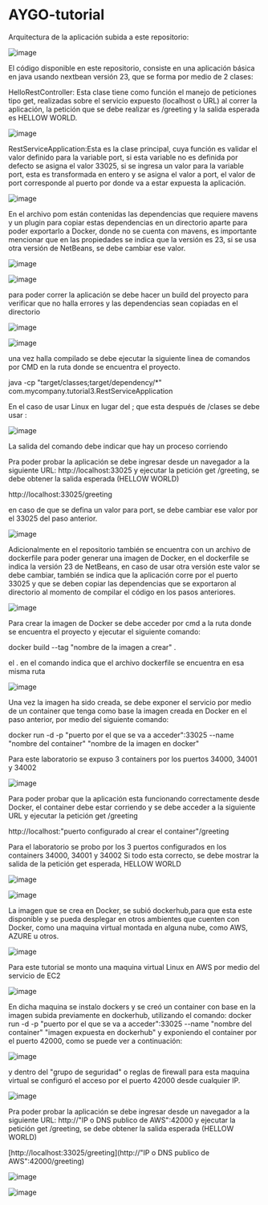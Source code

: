 ﻿# AYGO-tutorial

 Arquitectura de la aplicación subida a este repositorio:

![image](https://github.com/user-attachments/assets/f79dfe65-86d1-4d94-a859-86c7faa8ff7f)


El código disponible en este repositorio, consiste en una aplicación básica en java usando nextbean versión 23, que se forma por medio de 2 clases:

HelloRestController: Esta clase tiene como función el manejo de peticiones tipo get, realizadas sobre el servicio expuesto (localhost o URL) al correr la aplicación, la petición que se debe realizar es /greeting y la salida esperada es HELLOW WORLD.

![image](https://github.com/user-attachments/assets/e25069fa-a7a2-4606-a72a-ec83e43825c2)


RestServiceApplication:Esta es la clase principal, cuya función es validar el valor definido para la variable port, si esta variable no es definida por defecto se asigna el valor 33025, si se ingresa un valor para la variable port, esta es transformada en entero y se asigna el valor a port, el valor de port corresponde al puerto por donde va a estar expuesta la aplicación.

![image](https://github.com/user-attachments/assets/f9630170-a169-4d4b-86ce-80ea76f4f786)


En el archivo pom están contenidas las dependencias que requiere mavens y un plugin para copiar estas dependencias en un directorio aparte para poder exportarlo a Docker, donde no se cuenta con mavens, es importante mencionar que en las propiedades se indica que la versión es 23, si se usa otra versión de NetBeans, se debe cambiar ese valor.

![image](https://github.com/user-attachments/assets/d80494a6-12ba-4ffb-8dd4-b69a4d87b010)

![image](https://github.com/user-attachments/assets/b144b73e-8b2b-4048-b6c4-1dd9ab4a8ebd)


para poder correr la aplicación se debe hacer un build del proyecto para verificar que no halla errores y las dependencias sean copiadas en el directorio

![image](https://github.com/user-attachments/assets/69318a7d-0ec8-45ec-9e24-32a7ec1e4afd)

![image](https://github.com/user-attachments/assets/f8653417-f5fb-4e68-867f-b6b6e728537b)


una vez halla compilado se debe ejecutar la siguiente linea de comandos por CMD en la ruta donde se encuentra el proyecto.

java -cp "target/classes;target/dependency/*" com.mycompany.tutorial3.RestServiceApplication

En el caso de usar Linux en lugar del ; que esta después de /clases se debe usar :

![image](https://github.com/user-attachments/assets/0d7063fe-58e7-4055-a830-835278b4bcaf)


La salida del comando debe indicar que hay un proceso corriendo

Pra poder probar la aplicación se debe ingresar desde un navegador a la siguiente URL: http://localhost:33025 y ejecutar la petición get /greeting, se debe obtener la salida esperada (HELLOW WORLD)

http://localhost:33025/greeting

en caso de que se defina un valor para port, se debe cambiar ese valor por el 33025 del paso anterior.

![image](https://github.com/user-attachments/assets/ebadd551-3421-4a4d-8ec8-ee4a1d12c2d4)


Adicionalmente en el repositorio también se encuentra con un archivo de dockerfile para poder generar una imagen de Docker, en el dockerfile se indica la versión 23 de NetBeans, en caso de usar otra versión este valor se debe cambiar, también se indica que la aplicación corre por el puerto 33025 y que se deben copiar las dependencias que se exportaron al directorio al momento de compilar el código en los pasos anteriores.

![image](https://github.com/user-attachments/assets/19a23752-389b-451e-a017-d9d6c1fd37ae)


Para crear la imagen de Docker se debe acceder por cmd a la ruta donde se encuentra el proyecto y ejecutar el siguiente comando:

docker build --tag "nombre de la imagen a crear" .

el . en el comando indica que el archivo dockerfile se encuentra en esa misma ruta

![image](https://github.com/user-attachments/assets/ecf48f61-8c62-4ada-abd8-51abec48b62a)


Una vez la imagen ha sido creada, se debe exponer el servicio por medio de un container que tenga como base la imagen creada en Docker en el paso anterior, por medio del siguiente comando:

docker run -d -p "puerto por el que se va a acceder":33025 --name "nombre del container" "nombre de la imagen en docker"

Para este laboratorio se expuso 3 containers por los puertos 34000, 34001 y 34002

![image](https://github.com/user-attachments/assets/75b57e9b-3078-4961-864d-f598ce7eaa2c)


Para poder probar que la aplicación esta funcionando correctamente desde Docker, el container debe estar corriendo y se debe acceder a la siguiente URL y ejecutar la petición get /greeting

http://localhost:"puerto configurado al crear el container"/greeting

Para el laboratorio se probo por los 3 puertos configurados en los containers 34000, 34001 y 34002
Si todo esta correcto, se debe mostrar la salida de la petición get esperada, HELLOW WORLD

![image](https://github.com/user-attachments/assets/36f04fc2-0a4f-4494-bf21-4e67fd0d4244)

![image](https://github.com/user-attachments/assets/88d803a0-bc22-46c5-9dff-27c7856d134b)


La imagen que se crea en Docker, se subió dockerhub,para que esta este disponible y se pueda desplegar en otros ambientes que cuenten con Docker, como una maquina virtual montada en alguna nube, como AWS, AZURE u otros.

![image](https://github.com/user-attachments/assets/15fd0697-5c14-487f-a3b5-f845854ceeaf)


Para este tutorial se monto una maquina virtual Linux en AWS por medio del servicio de EC2

![image](https://github.com/user-attachments/assets/4840ae81-cc58-4c84-9932-4fa4d18b98b8)

En dicha maquina se instalo dockers y se creó un container con base en la imagen subida previamente en dockerhub, utilizando el comando: 
docker run -d -p "puerto por el que se va a acceder":33025 --name "nombre del container" "imagen expuesta en dockerhub"
y exponiendo el container por el puerto 42000, como se puede ver a continuación:

![image](https://github.com/user-attachments/assets/b0eca091-b8de-4929-aec7-ab0f08363ba4)

y dentro del "grupo de seguridad" o reglas de firewall para esta maquina virtual se configuró el acceso por el puerto 42000 desde cualquier IP.

![image](https://github.com/user-attachments/assets/7535c28e-0496-4f2c-bd88-3652b643ebe8)

Pra poder probar la aplicación se debe ingresar desde un navegador a la siguiente URL: http://"IP o DNS publico de AWS":42000 y ejecutar la petición get /greeting, se debe obtener la salida esperada (HELLOW WORLD)

[http://localhost:33025/greeting](http://"IP o DNS publico de AWS":42000/greeting)

![image](https://github.com/user-attachments/assets/11004353-248f-485f-9822-efa8af281889)

![image](https://github.com/user-attachments/assets/e06eadd6-f8a2-4b52-ae47-5d57f6bf49f3)




